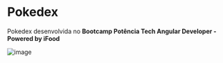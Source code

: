 # Pokedex 

Pokedex desenvolvida no **Bootcamp Potência Tech Angular Developer - Powered by iFood**

![image](https://github.com/OliveiraEK/Pokedex-PokeAPI/assets/105504749/64a5aa50-bf5d-4710-8863-4600bf936f1d)

